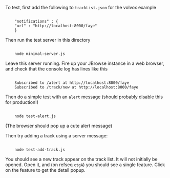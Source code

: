 
To test, first add the following to `trackList.json` for the volvox example

<pre><code>
    "notifications" : {
	"url" : "http://localhost:8000/faye"
    }
</code></pre>

Then run the test server in this directory

<code>
    node minimal-server.js
</code>

Leave this server running.
Fire up your JBrowse instance in a web browser, and check that the console log has lines like this

<pre><code>
    Subscribed to /alert at http://localhost:8000/faye
    Subscribed to /track/new at http://localhost:8000/faye
</code></pre>

Then do a simple test with an `alert` message (should probably disable this for production!)

<code>
    node test-alert.js
</code>

(The browser should pop up a cute alert message)

Then try adding a track using a server message:

<code>
    node test-add-track.js
</code>

You should see a new track appear on the track list. It will not initially be opened. Open it, and (on refseq `ctgA`) you should see a single feature. Click on the feature to get the detail popup.
